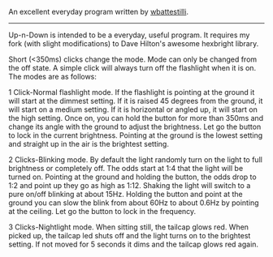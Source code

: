 
An excellent everyday program written by [wbattestilli](https://github.com/wbattestilli/hexbright).

------------------------------------------------

Up-n-Down is intended to be a everyday, useful program.  It requires my fork (with slight modifications) to Dave Hilton's awesome hexbright library.

Short (<350ms) clicks change the mode.  Mode can only be changed from the off state. A simple click will always turn off the flashlight when it is on. The modes are as follows:

1 Click-Normal flashlight mode.  If the flashlight is pointing at the ground it will start at the dimmest setting. If it is raised 45 degrees from the ground, it will start on a medium setting. If it is horizontal or angled up, it will start on the high setting. Once on, you can hold the button for more than 350ms and change its angle with the ground to adjust the brightness.  Let go the button to lock in the current brightness. Pointing at the ground is the lowest setting and straight up in the air is the brightest setting.

2 Clicks-Blinking mode. By default the light randomly turn on the light to full brightness or completely off.  The odds start at 1:4 that the light will be turned on.  Pointing at the ground and holding the button, the odds drop to 1:2 and point up they go as high as 1:12. Shaking the light will switch to a pure on/off blinking at about 15Hz.  Holding the button and point at the ground you can slow the blink from about 60Hz to about 0.6Hz by pointing at the ceiling. Let go the button to lock in the frequency.

3 Clicks-Nightlight mode.  When sitting still, the tailcap glows red.  When picked up, the tailcap led shuts off and the light turns on to the brightest setting.  If not moved for 5 seconds it dims and the tailcap glows red again.
